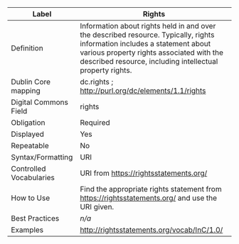 | Label                   | Rights                                                                                                                                                                                                                             |
| ----------------------- | ---------------------------------------------------------------------------------------------------------------------------------------------------------------------------------------------------------------------------------- |
| Definition              | Information about rights held in and over the described resource. Typically, rights information includes a statement about various property rights associated with the described resource, including intellectual property rights. |
| Dublin Core mapping     | dc.rights ; <http://purl.org/dc/elements/1.1/rights>                                                                                                                                                                               |
| Digital Commons Field   | rights                                                                                                                                                                                                                             |
| Obligation              | Required                                                                                                                                                                                                                           |
| Displayed               | Yes                                                                                                                                                                                                                                |
| Repeatable              | No                                                                                                                                                                                                                                 |
| Syntax/Formatting       | URI                                                                                                                                                                                                                                |
| Controlled Vocabularies | URI from <https://rightsstatements.org/>                                                                                                                                                                                           |
| How to Use              | Find the appropriate rights statement from <https://rightsstatements.org/> and use the URI given.                                                                                                                                  |
| Best Practices          | _n/a_                                                                                                                                                                                                                              |
| Examples                | <http://rightsstatements.org/vocab/InC/1.0/>                                                                                                                                                                                       |
